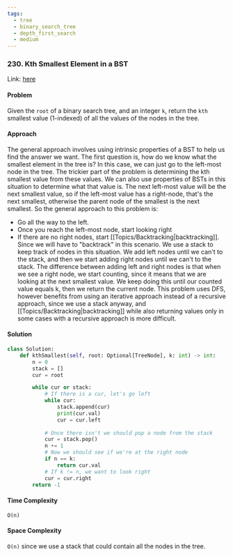 ```yaml
---
tags:
  - tree
  - binary_search_tree
  - depth_first_search
  - medium
---
```


### 230. Kth Smallest Element in a BST

Link: [here](https://leetcode.com/problems/kth-smallest-element-in-a-bst/description/)

#### Problem
Given the `root` of a binary search tree, and an integer `k`, return the `kth` smallest value (1-indexed) of all the values of the nodes in the tree.

#### Approach
The general approach involves using intrinsic properties of a BST to help us find the answer we want. The first question is, how do we know what the smallest element in the tree is? In this case, we can just go to the left-most node in the tree. 
The trickier part of the problem is determining the kth smallest value from these values. We can also use properties of BSTs in this situation to determine what that value is. The next left-most value will be the next smallest value, so if the left-most value has a right-node, that's the next smallest, otherwise the parent node of the smallest is the next smallest. 
So the general approach to this problem is:
- Go all the way to the left.
- Once you reach the left-most node, start looking right
- If there are no right nodes, start [[Topics/Backtracking|backtracking]].
Since we will have to "backtrack" in this scenario. We use a stack to keep track of nodes in this situation. We add left nodes until we can't to the stack, and then we start adding right nodes until we can't to the stack. The difference between adding left and right nodes is that when we see a right node, we start counting, since it means that we are looking at the next smallest value. We keep doing this until our counted value equals k, then we return the current node.
This problem uses DFS, however benefits from using an iterative approach instead of a recursive approach, since we use a stack anyway, and [[Topics/Backtracking|backtracking]] while also returning values only in some cases with a recursive approach is more difficult. 

#### Solution
```python 
class Solution:
    def kthSmallest(self, root: Optional[TreeNode], k: int) -> int:
        n = 0
        stack = []
        cur = root

        while cur or stack:
            # If there is a cur, let's go left
            while cur:
                stack.append(cur)
                print(cur.val)
                cur = cur.left
                
            # Once there isn't we should pop a node from the stack
            cur = stack.pop()
            n += 1
            # Now we should see if we're at the right node
            if n == k:
                return cur.val
            # If k != n, we want to look right 
            cur = cur.right
        return -1
```

#### Time Complexity
`O(n)`

#### Space Complexity
`O(n)` since we use a stack that could contain all the nodes in the tree. 